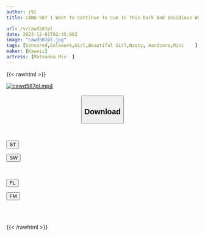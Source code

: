 ```yaml
---
author: j91
title: CAWD-587 I Want To Continue To Cum In This Dark And Insidious World. First 3 Orgasms. Mio Matsuoka

url: /v/cawd587pl
date: 2023-12-01T02:45:00Z
image: "cawd587pl.jpg"
tags: [Censored,Solowork,Girl,Beautiful Girl,Nasty, Hardcore,Mini	 ]
maker: [Kawaii]
actress: [Matsuoka Mio  ]
---
```



{{< rawhtml >}}

<div class="video" data-videoid="VVJgPLpbpQhP6d">
    <a href="javascript:;">
        <img src="/v/cawd587pl/cawd587pl.jpg" width="WIDTH" height="HEIGHT" alt="cawd587pl.mp4" loading="lazy">
    </a>
</div>

<script type="text/javascript" src="https://j91.asia/asset/on-demand-st.js"></script>

<br>
  <link rel="stylesheet" href="https://j91.asia/asset/bs5.css">
  
  <center>
  <button class="btn btn-primary" type="button" data-bs-toggle="collapse" data-bs-target=".multi-collapse" aria-expanded="false" aria-controls="multiCollapseExample1 multiCollapseExample2"><h2>Download</h2></button></center>
</p>
<div class="row">
  <div class="col">
    <div class="collapse multi-collapse" id="multiCollapseExample1">
      <div class="card card-body">
	      	      <br>
<div class="buttons">  
<p><a href="https://streamtape.to/v/VVJgPLpbpQhP6d" target="_blank"><button class="btn-hover color-3"><i class="fa fa-download"></i> ST</button></a></p>
<p><a href="https://flaswish.com/agqprn06mdni" target="_blank"><button class="btn-hover color-2"><i class="fa fa-download"></i> SW</button></a></p></div>
    </div>
  </div>
</div>
  <div class="col">
    <div class="collapse multi-collapse" id="multiCollapseExample2">
      <div class="card card-body">
	      <br>
<div class="buttons">
<p><a href="https://filelions.site/f/889fh38pmpqj" target="_blank"><button class="btn-hover color-9"><i class="fa fa-download"></i> FL</button></a></p>
<p><a href="https://filemoon.sx/d/jo9ypl09dv99" target="_blank"><button class="btn-hover color-8"><i class="fa fa-download"></i> FM</button></a></p></div>
<br><br>
      </div>
    </div>
  </div>
</div>

{{< /rawhtml >}}